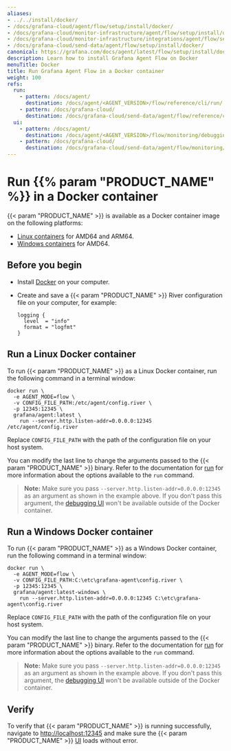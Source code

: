 ```yaml
---
aliases:
- ../../install/docker/
- /docs/grafana-cloud/agent/flow/setup/install/docker/
- /docs/grafana-cloud/monitor-infrastructure/agent/flow/setup/install/docker/
- /docs/grafana-cloud/monitor-infrastructure/integrations/agent/flow/setup/install/docker/
- /docs/grafana-cloud/send-data/agent/flow/setup/install/docker/
canonical: https://grafana.com/docs/agent/latest/flow/setup/install/docker/
description: Learn how to install Grafana Agent Flow on Docker
menuTitle: Docker
title: Run Grafana Agent Flow in a Docker container
weight: 100
refs:
  run:
    - pattern: /docs/agent/
      destination: /docs/agent/<AGENT_VERSION>/flow/reference/cli/run/
    - pattern: /docs/grafana-cloud/
      destination: /docs/grafana-cloud/send-data/agent/flow/reference/cli/run/
  ui:
    - pattern: /docs/agent/
      destination: /docs/agent/<AGENT_VERSION>/flow/monitoring/debugging/#grafana-agent-flow-ui
    - pattern: /docs/grafana-cloud/
      destination: /docs/grafana-cloud/send-data/agent/flow/monitoring/debugging/#grafana-agent-flow-ui
---
```


# Run {{% param "PRODUCT_NAME" %}} in a Docker container

{{< param "PRODUCT_NAME" >}} is available as a Docker container image on the following platforms:

* [Linux containers][] for AMD64 and ARM64.
* [Windows containers][] for AMD64.

## Before you begin

* Install [Docker][] on your computer.
* Create and save a {{< param "PRODUCT_NAME" >}} River configuration file on your computer, for example:

  ```river
  logging {
    level  = "info"
    format = "logfmt"
  }
  ```

## Run a Linux Docker container

To run {{< param "PRODUCT_NAME" >}} as a Linux Docker container, run the following command in a terminal window:

```shell
docker run \
  -e AGENT_MODE=flow \
  -v CONFIG_FILE_PATH:/etc/agent/config.river \
  -p 12345:12345 \
  grafana/agent:latest \
    run --server.http.listen-addr=0.0.0.0:12345 /etc/agent/config.river
```

Replace `CONFIG_FILE_PATH` with the path of the configuration file on your host system.

You can modify the last line to change the arguments passed to the {{< param "PRODUCT_NAME" >}} binary.
Refer to the documentation for [run](ref:run) for more information about the options available to the `run` command.

> **Note:** Make sure you pass `--server.http.listen-addr=0.0.0.0:12345` as an argument as shown in the example above.
> If you don't pass this argument, the [debugging UI](ref:ui) won't be available outside of the Docker container.


## Run a Windows Docker container

To run {{< param "PRODUCT_NAME" >}} as a Windows Docker container, run the following command in a terminal window:

```shell
docker run \
  -e AGENT_MODE=flow \
  -v CONFIG_FILE_PATH:C:\etc\grafana-agent\config.river \
  -p 12345:12345 \
  grafana/agent:latest-windows \
    run --server.http.listen-addr=0.0.0.0:12345 C:\etc\grafana-agent\config.river
```

Replace `CONFIG_FILE_PATH` with the path of the configuration file on your host system.

You can modify the last line to change the arguments passed to the {{< param "PRODUCT_NAME" >}} binary.
Refer to the documentation for [run](ref:run) for more information about the options available to the `run` command.


> **Note:** Make sure you pass `--server.http.listen-addr=0.0.0.0:12345` as an argument as shown in the example above.
> If you don't pass this argument, the [debugging UI](ref:ui) won't be available outside of the Docker container.

## Verify

To verify that {{< param "PRODUCT_NAME" >}} is running successfully, navigate to <http://localhost:12345> and make sure the {{< param "PRODUCT_NAME" >}} [UI](ref:ui) loads without error.

[Linux containers]: #run-a-linux-docker-container
[Windows containers]: #run-a-windows-docker-container
[Docker]: https://docker.io


